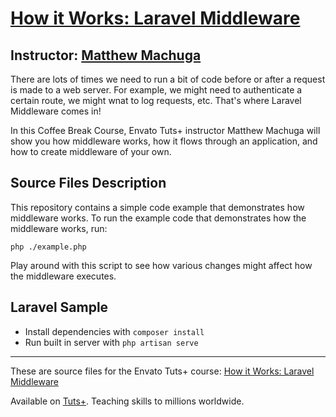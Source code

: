# [How it Works: Laravel Middleware][published url]
## Instructor: [Matthew Machuga][instructor url]


There are lots of times we need to run a bit of code before or after a request is made to a web server. For example, we might need to authenticate a certain route, we might wnat to log requests, etc. That's where Laravel Middleware comes in! 

In this Coffee Break Course, Envato Tuts+ instructor Matthew Machuga will show you how middleware works, how it flows through an application, and how to  create middleware of your own.


## Source Files Description

This repository contains a simple code example that demonstrates how middleware works. To run the example code that demonstrates how the middleware works, run:

    php ./example.php

Play around with this script to see how various changes might affect how the
middleware executes.

## Laravel Sample

- Install dependencies with `composer install`
- Run built in server with `php artisan serve`

------

These are source files for the Envato Tuts+ course: [How it Works: Laravel Middleware][published url]

Available on [Tuts+](https://tutsplus.com). Teaching skills to millions worldwide.

[published url]: https://code.tutsplus.com/courses/how-it-works:-laravel-middleware
[instructor url]: https://tutsplus.com/authors/matthew-machuga
